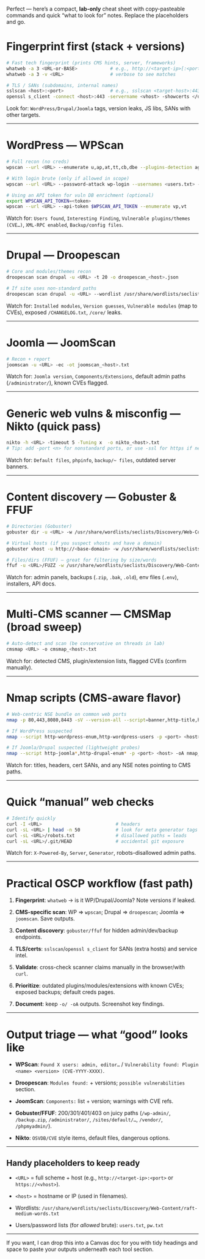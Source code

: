 Perfect — here’s a compact, **lab-only** cheat sheet with copy-pasteable commands and quick “what to look for” notes. Replace the placeholders and go.

# Fingerprint first (stack + versions)

```bash
# Fast tech fingerprint (prints CMS hints, server, frameworks)
whatweb -a 3 <URL-or-BASE>            # e.g., http://<target-ip>[:<port>]
whatweb -a 3 -v <URL>                 # verbose to see matches

# TLS / SANs (subdomains, internal names)
sslscan <host>:<port>                 # e.g., sslscan <target-host>:443
openssl s_client -connect <host>:443 -servername <vhost> -showcerts </dev/null
```

Look for: `WordPress/Drupal/Joomla` tags, version leaks, JS libs, SANs with other targets.

---

# WordPress — WPScan

```bash
# Full recon (no creds)
wpscan --url <URL> --enumerate u,ap,at,tt,cb,dbe --plugins-detection aggressive --random-user-agent --disable-tls-checks -o wpscan_<host>.txt

# With login brute (only if allowed in scope)
wpscan --url <URL> --password-attack wp-login --usernames <users.txt> --passwords <pw.txt> --random-user-agent -o wpscan_login_<host>.txt

# Using an API token for vuln DB enrichment (optional)
export WPSCAN_API_TOKEN=<token>
wpscan --url <URL> --api-token $WPSCAN_API_TOKEN --enumerate vp,vt
```

Watch for: `Users found`, `Interesting Finding`, `Vulnerable plugins/themes (CVE…)`, `XML-RPC enabled`, `Backup/config files`.

---

# Drupal — Droopescan

```bash
# Core and modules/themes recon
droopescan scan drupal -u <URL> -t 20 -o droopescan_<host>.json

# If site uses non-standard paths
droopescan scan drupal -u <URL> --wordlist /usr/share/wordlists/seclists/Discovery/Web-Content/raft-medium-words.txt -o droopescan_wl_<host>.json
```

Watch for: `Installed modules`, `Version guesses`, `Vulnerable modules` (map to CVEs), exposed `/CHANGELOG.txt`, `/core/` leaks.

---

# Joomla — JoomScan

```bash
# Recon + report
joomscan -u <URL> -ec -ot joomscan_<host>.txt
```

Watch for: `Joomla version`, `Components/Extensions`, default admin paths (`/administrator/`), known CVEs flagged.

---

# Generic web vulns & misconfig — Nikto (quick pass)

```bash
nikto -h <URL> -timeout 5 -Tuning x  -o nikto_<host>.txt
# Tip: add -port <n> for nonstandard ports, or use -ssl for https if needed
```

Watch for: `Default files`, `phpinfo`, `backup/~ files`, outdated server banners.

---

# Content discovery — Gobuster & FFUF

```bash
# Directories (Gobuster)
gobuster dir -u <URL> -w /usr/share/wordlists/seclists/Discovery/Web-Content/raft-medium-words.txt -t 50 -x php,txt,zip,bak,old,tar.gz -o gobuster_dir_<host>.txt

# Virtual hosts (if you suspect vhosts and have a domain)
gobuster vhost -u http://<base-domain> -w /usr/share/wordlists/seclists/Discovery/DNS/subdomains-top1million-5000.txt -o gobuster_vhost_<host>.txt

# Files/dirs (FFUF) — great for filtering by size/words
ffuf -u <URL>/FUZZ -w /usr/share/wordlists/seclists/Discovery/Web-Content/raft-medium-words.txt -mc 200,204,301,302,307,401,403 -of json -o ffuf_<host>.json
```

Watch for: admin panels, backups (`.zip`, `.bak`, `.old`), env files (`.env`), installers, API docs.

---

# Multi-CMS scanner — CMSMap (broad sweep)

```bash
# Auto-detect and scan (be conservative on threads in lab)
cmsmap <URL> -o cmsmap_<host>.txt
```

Watch for: detected CMS, plugin/extension lists, flagged CVEs (confirm manually).

---

# Nmap scripts (CMS-aware flavor)

```bash
# Web-centric NSE bundle on common web ports
nmap -p 80,443,8080,8443 -sV --version-all --script=banner,http-title,http-headers,http-server-header,ssl-cert,ssl-enum-ciphers <host> -oA nmap_web_<host>

# If WordPress suspected
nmap --script http-wordpress-enum,http-wordpress-users -p <port> <host> -oA nmap_wp_<host>

# If Joomla/Drupal suspected (lightweight probes)
nmap --script http-joomla*,http-drupal-enum* -p <port> <host> -oA nmap_cms_<host>
```

Watch for: titles, headers, cert SANs, and any NSE notes pointing to CMS paths.

---

# Quick “manual” web checks

```bash
# Identify quickly
curl -I <URL>                           # headers
curl -sL <URL> | head -n 50             # look for meta generator tags
curl -sL <URL>/robots.txt               # disallowed paths = leads
curl -sL <URL>/.git/HEAD                # accidental git exposure
```

Watch for: `X-Powered-By`, `Server`, `Generator`, robots-disallowed admin paths.

---

# Practical OSCP workflow (fast path)

1. **Fingerprint**: `whatweb` → is it WP/Drupal/Joomla? Note versions if leaked.
    
2. **CMS-specific scan**: WP ⇒ `wpscan`; Drupal ⇒ `droopescan`; Joomla ⇒ `joomscan`. Save outputs.
    
3. **Content discovery**: `gobuster/ffuf` for hidden admin/dev/backup endpoints.
    
4. **TLS/certs**: `sslscan`/`openssl s_client` for SANs (extra hosts) and service intel.
    
5. **Validate**: cross-check scanner claims manually in the browser/with `curl`.
    
6. **Prioritize**: outdated plugins/modules/extensions with known CVEs; exposed backups; default creds pages.
    
7. **Document**: keep `-o/ -oA` outputs. Screenshot key findings.
    

---

# Output triage — what “good” looks like

- **WPScan**: `Found X users: admin, editor…` / `Vulnerability found: Plugin <name> <version> (CVE-YYYY-XXXX)`.
    
- **Droopescan**: `Modules found:` + versions; `possible vulnerabilities` section.
    
- **JoomScan**: `Components:` list + version; warnings with CVE refs.
    
- **Gobuster/FFUF**: 200/301/401/403 on juicy paths (`/wp-admin/`, `/backup.zip`, `/administrator/`, `/sites/default/…`, `/vendor/`, `/phpmyadmin/`).
    
- **Nikto**: `OSVDB/CVE` style items, default files, dangerous options.
    

---

## Handy placeholders to keep ready

- `<URL>` = full scheme + host (e.g., `http://<target-ip>:<port>` or `https://<vhost>`).
    
- `<host>` = hostname or IP (used in filenames).
    
- Wordlists: `/usr/share/wordlists/seclists/Discovery/Web-Content/raft-medium-words.txt`
    
- Users/password lists (for _allowed_ brute): `users.txt`, `pw.txt`
    

---

If you want, I can drop this into a Canvas doc for you with tidy headings and space to paste your outputs underneath each tool section.